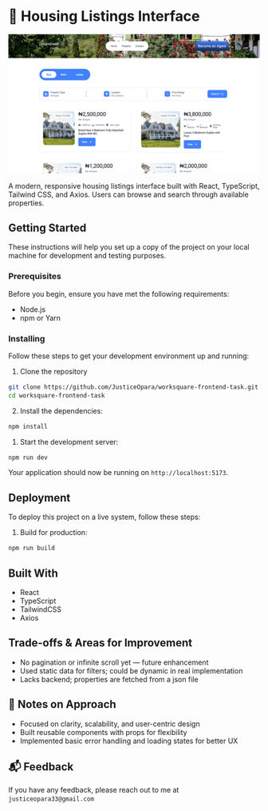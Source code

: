 # 🏡 Housing Listings Interface

![Alt text](./src/assets/homepage.png)

A modern, responsive housing listings interface built with React, TypeScript, Tailwind CSS, and Axios. Users can browse and search through available properties.

## Getting Started

These instructions will help you set up a copy of the project on your local machine for development and testing purposes.

### Prerequisites

Before you begin, ensure you have met the following requirements:

* Node.js
* npm or Yarn

### Installing

Follow these steps to get your development environment up and running:

1. Clone the repository

```bash
git clone https://github.com/JusticeOpara/worksquare-frontend-task.git
cd worksquare-frontend-task
```

2. Install the dependencies:

```bash
npm install
```

1. Start the development server:

```bash
npm run dev
```

Your application should now be running on `http://localhost:5173`.

## Deployment

To deploy this project on a live system, follow these steps:

1. Build for production:

```bash
npm run build
```

## Built With

* React
* TypeScript
* TailwindCSS
* Axios

## Trade-offs & Areas for Improvement

* No pagination or infinite scroll yet — future enhancement
* Used static data for filters; could be dynamic in real implementation
* Lacks backend; properties are fetched from a json file

## 🧠 Notes on Approach

* Focused on clarity, scalability, and user-centric design
* Built reusable components with props for flexibility
* Implemented basic error handling and loading states for better UX

## 📬 Feedback

If you have any feedback, please reach out to me at `justiceopara33@gmail.com`

